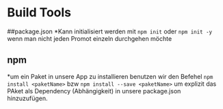 # Build Tools

##package.json
*Kann initialisiert werden mit `npm init` oder `npm init -y` wenn man nicht jeden Promot einzeln durchgehen möchte

## npm
*um ein Paket in unsere App zu installieren benutzen wir den Befehel `npm install <paketName>` bzw `npm install --save <paketName>` um explizit das PAket als Dependency (Abhängigkeit) in unsere package.json hinzuzufügen.